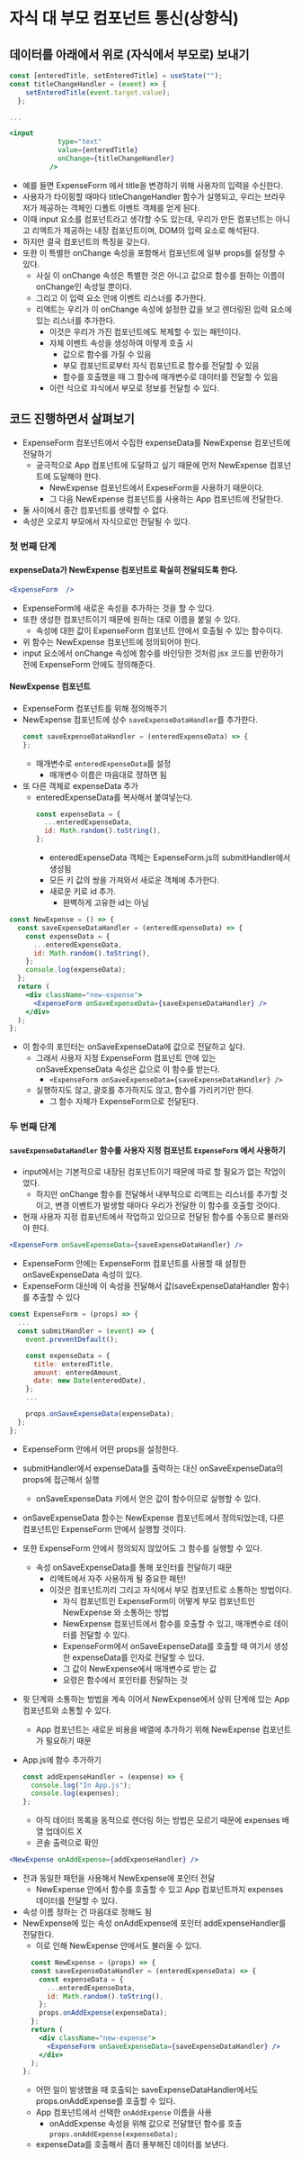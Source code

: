 # 자식 대 부모 컴포넌트 통신(상향식)

## 데이터를 아래에서 위로 (자식에서 부모로) 보내기

```jsx
const [enteredTitle, setEnteredTitle] = useState("");
const titleChangeHandler = (event) => {
    setEnteredTitle(event.target.value);
  };

...

<input
            type="text"
            value={enteredTitle}
            onChange={titleChangeHandler}
          />
```

- 예를 들면 ExpenseForm 에서 title을 변경하기 위해 사용자의 입력을 수신한다.
- 사용자가 타이핑할 때마다 titleChangeHandler 함수가 실행되고, 우리는 브라우저가 제공하는 객체인 디폴트 이벤트 객체를 얻게 된다.
- 이때 input 요소를 컴포넌트라고 생각할 수도 있는데, 우리가 만든 컴포넌트는 아니고 리액트가 제공하는 내장 컴포넌트이며, DOM의 입력 요소로 해석된다.
- 하지만 결국 컴포넌트의 특징을 갖는다.
- 또한 이 특별한 onChange 속성을 포함해서 컴포넌트에 일부 props를 설정할 수 있다.
  - 사실 이 onChange 속성은 특별한 것은 아니고 값으로 함수를 원하는 이름이 onChange인 속성일 뿐이다.
  - 그리고 이 입력 요소 안에 이벤트 리스너를 추가한다.
  - 리액트는 우리가 이 onChange 속성에 설정한 값을 보고 렌더링된 입력 요소에 있는 리스너를 추가한다.
    - 이것은 우리가 가진 컴포넌트에도 복제할 수 있는 패턴이다.
    - 자체 이벤트 속성을 생성하여 이렇게 호출 시
      - 값으로 함수를 가질 수 있음
      - 부모 컴포넌트로부터 자식 컴포넌트로 함수를 전달할 수 있음
      - 함수를 호출했을 때 그 함수에 매개변수로 데이터를 전달할 수 있음
    - 이런 식으로 자식에서 부모로 정보를 전달할 수 있다.
   
## 코드 진행하면서 살펴보기

- ExpenseForm 컴포넌트에서 수집한 expenseData를 NewExpense 컴포넌트에 전달하기
  - 궁극적으로 App 컴포넌트에 도달하고 싶기 때문에 먼저 NewExpense 컴포넌트에 도달해야 한다. 
    - NewExpense 컴포넌트에서 ExpeseForm을 사용하기 때문이다.
    - 그 다음 NewExpense 컴포넌트를 사용하는 App 컴포넌트에 전달한다.
- 둘 사이에서 중간 컴포넌트를 생략할 수 없다.
- 속성은 오로지 부모에서 자식으로만 전달될 수 있다.

### 첫 번째 단계 

#### expenseData가 NewExpense 컴포넌트로 확실히 전달되도록 한다.

```jsx
<ExpenseForm  />
```
- ExpenseForm에 새로운 속성을 추가하는 것을 할 수 있다.
- 또한 생성한 컴포넌트이기 때문에 원하는 대로 이름을 붙일 수 있다.
  - 속성에 대한 값이 ExpenseForm 컴포넌트 안에서 호출될 수 있는 함수이다.
- 위 함수는 NewExpense 컴포넌트에 정의되어야 한다.
- input 요소에서 onChange 속성에 함수를 바인딩한 것처럼 jsx 코드를 반환하기 전에 ExpenseForm 안에도 정의해준다.

#### NewExpense 컴포넌트 

- ExpenseForm 컴포넌트를 위해 정의해주기
- NewExpense 컴포넌트에 상수 `saveExpenseDataHandler`를 추가한다.
  ```jsx
  const saveExpenseDataHandler = (enteredExpenseData) => {
  };
  ```
  - 매개변수로 `enteredExpenseData`를 설정 
    - 매개변수 이름은 마음대로 정하면 됨 
- 또 다른 객체로 expenseData 추가 
  - enteredExpenseData를 복사해서 붙여넣는다.
    ```jsx
    const expenseData = {
      ...enteredExpenseData,
      id: Math.random().toString(),
    };
    ```
    - enteredExpenseData 객체는 ExpenseForm.js의 submitHandler에서 생성됨
    - 모든 키 값의 쌍을 가져와서 새로운 객체에 추가한다. 
    - 새로운 키로 id 추가.
      - 완벽하게 고유한 id는 아님
```jsx
const NewExpense = () => {
  const saveExpenseDataHandler = (enteredExpenseData) => {
    const expenseData = {
      ...enteredExpenseData,
      id: Math.random().toString(),
    };
    console.log(expenseData);
  };
  return (
    <div className="new-expense">
      <ExpenseForm onSaveExpenseData={saveExpenseDataHandler} />
    </div>
  );
};

```

- 이 함수의 포인터는 onSaveExpenseData에 값으로 전달하고 싶다.
  - 그래서 사용자 지정 ExpenseForm 컴포넌트 안에 있는 onSaveExpenseData 속성은 값으로 이 함수를 받는다.
    - `<ExpenseForm onSaveExpenseData={saveExpenseDataHandler} />`
  - 실행하지도 않고, 괄호를 추가하지도 않고, 함수를 가리키기만 한다.
    - 그 함수 자체가 ExpenseForm으로 전달된다.

### 두 번째 단계

#### `saveExpenseDataHandler` 함수를 사용자 지정 컴포넌트 `ExpenseForm` 에서 사용하기

- input에서는 기본적으로 내장된 컴포넌트이기 때문에 따로 할 필요가 없는 작업이었다.
  - 하지만 onChange 함수를 전달해서 내부적으로 리액트는 리스너를 추가할 것이고, 변경 이벤트가 발생할 때마다 우리가 전달한 이 함수를 호출할 것이다.
- 현재 사용자 지정 컴포넌트에서 작업하고 있으므로 전달된 함수를 수동으로 불러와야 한다.

```jsx
<ExpenseForm onSaveExpenseData={saveExpenseDataHandler} />
```
- ExpenseForm 안에는 ExpenseForm 컴포넌트를 사용할 때 설정한 onSaveExpenseData 속성이 있다.
- ExpenseForm 대신에 이 속성을 전달해서 값(saveExpenseDataHandler 함수)를 추출할 수 있다 

```jsx
const ExpenseForm = (props) => {
  ...
  const submitHandler = (event) => {
    event.preventDefault();

    const expenseData = {
      title: enteredTitle,
      amount: enteredAmount,
      date: new Date(enteredDate),
    };
    ...

    props.onSaveExpenseData(expenseData);
  };
};
```
- ExpenseForm 안에서 어떤 props을 설정한다.
- submitHandler에서 expenseData를 출력하는 대신 onSaveExpenseData의 props에 접근해서 실행
  - onSaveExpenseData 키에서 얻은 값이 함수이므로 실행할 수 있다.

- onSaveExpenseData 함수는 NewExpense 컴포넌트에서 정의되었는데, 다른 컴포넌트인 ExpenseForm  안에서 실행할 것이다.
- 또한 ExpenseForm 안에서 정의되지 않았어도 그 함수를 실행할 수 있다.
  - 속성 onSaveExpenseData를 통해 포인터를 전달하기 때문
    - 리액트에서 자주 사용하게 될 중요한 패턴!  
    - 이것은 컴포넌트끼리 그리고 자식에서 부모 컴포넌트로 소통하는 방법이다.
      -  자식 컴포넌트인 ExpenseForm이 어떻게 부모 컴포넌트인 NewExpense 와 소통하는 방법
        - NewExpense 컴포넌트에서 함수를 호출할 수 있고, 매개변수로 데이터를 전달할 수 있다.
        - ExpenseForm에서 onSaveExpenseData를 호출할 때 여기서 생성한 expenseData를 인자로 전달할 수 있다.
        - 그 값이 NewExpense에서 매개변수로 받는 값
      - 요령은 함수에서 포인터를 전달하는 것

- 윗 단계와 소통하는 방법을 계속 이어서 NewExpense에서 상위 단계에 있는 App 컴포넌트와 소통할 수 있다.
  - App 컴포넌트는 새로운 비용을 배열에 추가하기 위해 NewExpense 컴포넌트가 필요하기 때문

- App.js에 함수 추가하기
  ```jsx
  const addExpenseHandler = (expense) => {
    console.log("In App.js");
    console.log(expenses);
  };
  ```
  - 아직 데이터 목록을 동적으로 렌더링 하는 방법은 모르기 때문에 expenses 배열 업데이트 X
  - 콘솔 출력으로 확인

```jsx
<NewExpense onAddExpense={addExpenseHandler} />
```
- 전과 동일한 패턴을 사용해서 NewExpense에 포인터 전달
  - NewExpense 안에서 함수를 호출할 수 있고 App 컴포넌트까지 expenses 데이터를 전달할 수 있다.
- 속성 이름 정하는 건 마음대로 정해도 됨
- NewExpense에 있는 속성 onAddExpense에 포인터 addExpenseHandler를 전달한다.
  - 이로 인해 NewExpense 안에서도 불러올 수 있다.   
  ```jsx
    const NewExpense = (props) => {
    const saveExpenseDataHandler = (enteredExpenseData) => {
      const expenseData = {
        ...enteredExpenseData,
        id: Math.random().toString(),
      };
      props.onAddExpense(expenseData);
    };
    return (
      <div className="new-expense">
        <ExpenseForm onSaveExpenseData={saveExpenseDataHandler} />
      </div>
    );
  };
  ```
  - 어떤 일이 발생했을 때 호출되는 saveExpenseDataHandler에서도 props.onAddExpense를 호출할 수 있다.
  - App 컴포넌트에서 선택한 `onAddExpense` 이름을 사용
    - onAddExpense 속성을 위해 값으로 전달했던 함수를 호출
  `props.onAddExpense(expenseData);`
  - expenseData를 호출해서 좀더 풍부해진 데이터를 보낸다.

  

